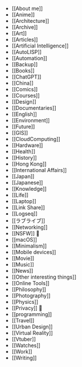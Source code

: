 - [[About me]]
- [[Anime]]
- [[Architecture]]
- [[Archive]]
- [[Art]]
- [[Articles]]
- [[Artificial Intelligence]]
- [[AutoLISP]]
- [[Automation]]
- [[Backup]]
- [[Books]]
- [[ChatGPT]]
- [[China]]
- [[Comics]]
- [[Courses]]
- [[Design]]
- [[Documentaries]]
- [[English]]
- [[Environment]]
- [[Future]]
- [[GIS]]
- [[CloudComputing]]
- [[Hardware]]
- [[Health]]
- [[History]]
- [[Hong Kong]]
- [[International Affairs]]
- [[Japan]]
- [[Japanese]]
- [[Knowledge]]
- [[Life]]
- [[Laptop]]
- [[Link Share]]
- [[Logseq]]
- [[ラブライブ]]
- [[Networking]]
- [[NSFW]] 🔞
- [[macOS]]
- [[Minimalism]]
- [[Mobile devices]]
- [[Movie]]
- [[Music]]
- [[News]]
- [[Other interesting things]]
- [[Online Tools]]
- [[Philosophy]]
- [[Photography]]
- [[Physics]]
- [[Privacy]] 🔑
- [[programming]]
- [[Travel]]
- [[Urban Design]]
- [[Virtual Reality]]
- [[Vtuber]]
- [[Watches]]
- [[Work]]
- [[Writing]]